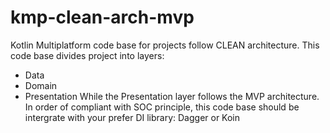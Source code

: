 # kmp-clean-arch-mvp
Kotlin Multiplatform code base for projects follow CLEAN architecture. This code base divides project into layers: 
 - Data
 - Domain
 - Presentation 
While the Presentation layer follows the MVP architecture.
In order of compliant with SOC principle, this code base should be intergrate with your prefer DI library: Dagger or Koin
